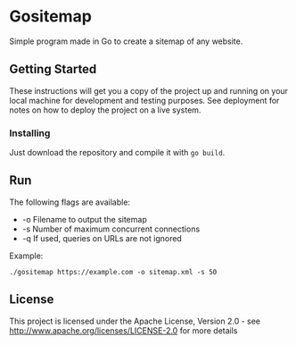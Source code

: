 # Gositemap

Simple program made in Go to create a sitemap of any website.

## Getting Started

These instructions will get you a copy of the project up and running on your local machine for development and testing purposes. See deployment for notes on how to deploy the project on a live system.

### Installing

Just download the repository and compile it with `go build`.  

## Run 

The following flags are available:

- -o    Filename to output the sitemap
- -s    Number of maximum concurrent connections
- -q    If used, queries on URLs are not ignored

Example:

```
./gositemap https://example.com -o sitemap.xml -s 50
```

## License

This project is licensed under the Apache License, Version 2.0 - see http://www.apache.org/licenses/LICENSE-2.0 for more details
